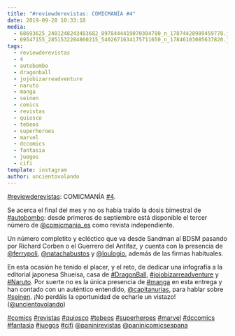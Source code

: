 ```yaml
---
title: "#reviewderevistas: COMICMANÍA #4"
date: 2019-09-28 10:33:18
media: 
  - 68693625_2401248243483682_8978444419070384780_n_17874428989459778.jpg
  - 69547155_2851532284860215_5402671634175711650_n_17846103085637820.jpg
tags: 
  - reviewderevistas
  - 4
  - autobombo
  - dragonball
  - jojobizarreadventure
  - naruto
  - manga
  - seinen
  - comics
  - revistas
  - quiosco
  - tebeos
  - superheroes
  - marvel
  - dccomics
  - fantasia
  - juegos
  - cifi
template: instagram
author: uncientovolando
---
```


[#reviewderevistas](/tags/reviewderevistas): COMICMANÍA [#4](/tags/4).

Se acerca el final del mes y no os había traído la dosis bimestral de [#autobombo](/tags/autobombo): desde primeros de septiembre está disponible el tercer número de [@comicmania_es](https://instagram.com/comicmania_es) como revista independiente.

Un número completito y ecléctico que va desde Sandman al BDSM pasando por Richard Corben o el Guerrero del Antifaz, y cuenta con la presencia de [@ferrypoli](https://instagram.com/ferrypoli), [@natachabustos](https://instagram.com/natachabustos) y [@loulogio](https://instagram.com/loulogio), además de las firmas habituales.

En esta ocasión he tenido el placer, y el reto, de dedicar una infografía a la editorial japonesa Shueisa, casa de [#DragonBall](/tags/dragonball), [#jojobizarreadventure](/tags/jojobizarreadventure) y [#Naruto](/tags/naruto). Por suerte no es la única presencia de [#manga](/tags/manga) en esta entrega y han contado con un auténtico entendido, [@capitanurias](https://instagram.com/capitanurias), para hablar sobre [#seinen](/tags/seinen). ¡No perdáis la oportunidad de echarle un vistazo! ([@uncientovolando](https://instagram.com/uncientovolando))

[#comics](/tags/comics) [#revistas](/tags/revistas) [#quiosco](/tags/quiosco) [#tebeos](/tags/tebeos) [#superheroes](/tags/superheroes) [#marvel](/tags/marvel) [#dccomics](/tags/dccomics) [#fantasia](/tags/fantasia) [#juegos](/tags/juegos) [#cifi](/tags/cifi) [@paninirevistas](https://instagram.com/paninirevistas) [@paninicomicsespana](https://instagram.com/paninicomicsespana)

